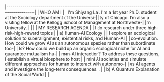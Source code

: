 |--------------------------------------------------------------------------------------------|
|                                         WHO AM I                                           |
|  I'm Shiyang Lai. I'm a 1st year Ph.D. student at the Sociology department of the Universi-|
|ty of Chicago. I'm also a visiting fellow at the Kellogg School of Management at Northweste-|
|rn University.                                                                              |
|                                                                                            |
|                                    MY RESEARCH AGENDA                                      |
|  I do research under three high-risk-high-reward topics                                    |
|    a) Human-AI Ecology                                                                     |
|       I explore an ecological solution to superalignment, existential risks, and Human-AI  |
|    co-evolution. How could we grow AI as an autonomous species rather than subordinate too-|
|    ls? How could we build up an organic ecological niche for AI and guarantee mutualism hu-|
|    man-AI interaction? To address these questions, I establish a virtual biosphere to host |
|    mini AI societies and simulate different approaches for human to interact with autonomo-|
|    us AI agents and investigate the long-term consequences...                              |
|    b) A Quantum Explanation of the Scoial World                                            |
|       